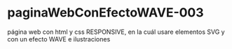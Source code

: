 # paginaWebConEfectoWAVE-003
página web con html y css RESPONSIVE, en la cuál usare elementos SVG y con un efecto WAVE e ilustraciones
